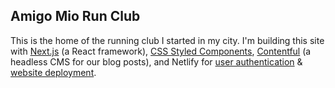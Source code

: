 ## Amigo Mio Run Club

This is the home of the running club I started in my city. I'm building this site with [Next.js](https://nextjs.org/) (a React framework), [CSS Styled Components](https://styled-components.com/), [Contentful](https://www.contentful.com/) (a headless CMS for our blog posts), and Netlify for [user authentication](https://docs.netlify.com/visitor-access/identity/) & [website deployment](https://www.netlify.com/).

